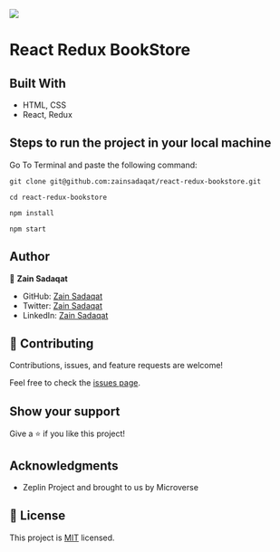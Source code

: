 ![](https://img.shields.io/badge/Microverse-blueviolet)

# React Redux BookStore

## Built With

- HTML, CSS
- React, Redux

## Steps to run the project in your local machine

Go To Terminal and paste the following command:

`git clone git@github.com:zainsadaqat/react-redux-bookstore.git`

`cd react-redux-bookstore`

`npm install`

`npm start`

## Author

👤 **Zain Sadaqat**

- GitHub: [Zain Sadaqat](https://github.com/zainsadaqat)
- Twitter: [Zain Sadaqat](https://twitter.com/zain_sadaqat)
- LinkedIn: [Zain Sadaqat](https://linkedin.com/in/zain-sadaqat)

## 🤝 Contributing

Contributions, issues, and feature requests are welcome!

Feel free to check the [issues page](../../issues/).

## Show your support

Give a ⭐️ if you like this project!

## Acknowledgments

- Zeplin Project and brought to us by Microverse

## 📝 License

This project is [MIT](./MIT.md) licensed.
